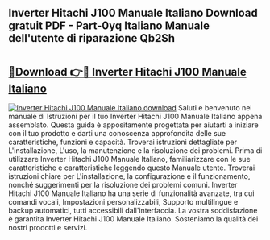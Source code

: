 ## Inverter Hitachi J100 Manuale Italiano Download gratuit PDF - Part-0yq Italiano Manuale dell'utente di riparazione Qb2Sh

# <h2><a href="http://dfa4ohv.blite.top/?on=Inverter+Hitachi+J100+Manuale+Italiano">🔗Download 👉🔴 Inverter Hitachi J100 Manuale Italiano</a></h2>

[![Inverter Hitachi J100 Manuale Italiano download](https://i.imgur.com/lujVjoI.png)](http://dfa4ohv.blite.top/?on=Inverter+Hitachi+J100+Manuale+Italiano)
Saluti e benvenuto nel manuale di Istruzioni per il tuo Inverter Hitachi J100 Manuale Italiano appena assemblato. Questa guida è appositamente progettata per aiutarti a iniziare con il tuo prodotto e darti una conoscenza approfondita delle sue caratteristiche, funzioni e capacità. Troverai istruzioni dettagliate per L'installazione, L'uso, la manutenzione e la risoluzione dei problemi. Prima di utilizzare Inverter Hitachi J100 Manuale Italiano, familiarizzare con le sue caratteristiche e caratteristiche leggendo questo Manuale utente. Troverai istruzioni chiare per L'installazione, la configurazione e il funzionamento, nonché suggerimenti per la risoluzione dei problemi comuni. Inverter Hitachi J100 Manuale Italiano ha una serie di funzionalità avanzate, tra cui comandi vocali, Impostazioni personalizzabili, Supporto multilingue e backup automatici, tutti accessibili dall'interfaccia. La vostra soddisfazione è garantita Inverter Hitachi J100 Manuale Italiano. Sosteniamo la qualità dei nostri prodotti e servizi.
